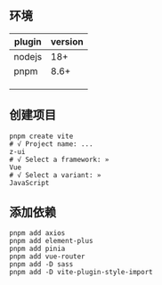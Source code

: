 ## 环境

| plugin | version |
|--------|---------|
| nodejs | 18+     |
| pnpm   | 8.6+    |
|        |         |
|        |         |
|        |         |

## 创建项目

```shell
pnpm create vite
# √ Project name: ... 
z-ui
# √ Select a framework: » 
Vue
# √ Select a variant: » 
JavaScript
```

## 添加依赖

```shell
pnpm add axios
pnpm add element-plus
pnpm add pinia
pnpm add vue-router
pnpm add -D sass
pnpm add -D vite-plugin-style-import
```

